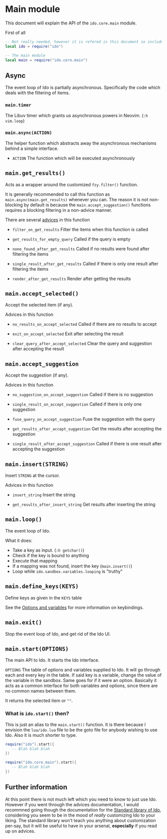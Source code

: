 # Main module
This document will explain the API of the `ido.core.main` module.

First of all
```lua
-- Not really needed, however it is refered in this document so include it
local ido = require("ido")

-- The main module
local main = require("ido.core.main")
```

## Async
The event loop of Ido is partially asynchronous. Specifically the code which deals with the filtering of items.

### `main.timer`
The Libuv timer which grants us asynchronous powers in Neovim. (`:h vim.loop`)

### `main.async(ACTION)`
The helper function which abstracts away the asynchronous mechanisms behind a simple interface.

- `ACTION` The function which will be executed asynchronously

## `main.get_results()`
Acts as a wrapper around the customized `fzy.filter()` function.

It is generally recommended to call this function as `main.async(main.get_results)` whenever you can. The reason it is not non-blocking by default is because the `main.accept_suggestion()` functions requires a blocking filtering in a non-advice manner.

There are several [advices](advices.md) in this function

- `filter_on_get_results` Filter the items when this function is called

- `get_results_for_empty_query` Called if the query is empty

- `none_found_after_get_results` Called if no results were found after filtering the items

- `single_result_after_get_results` Called if there is only one result after filtering the items

- `render_after_get_results` Render after getting the results

## `main.accept_selected()`
Accept the selected item (if any).

Advices in this function

- `no_results_on_accept_selected` Called if there are no results to accept

- `exit_on_accept_selected` Exit after selecting the result

- `clear_query_after_accept_selected` Clear the query and suggestion after accepting the result

## `main.accept_suggestion`
Accept the suggestion (if any).

Advices in this function

- `no_suggestion_on_accept_suggestion` Called if there is no suggestion

- `single_result_on_accept_suggestion` Called if there is only one suggestion

- `fuse_query_on_accept_suggestion` Fuse the suggestion with the query

- `get_results_after_accept_suggestion` Get the results after accepting the suggestion

- `single_result_after_accept_suggestion` Called if there is one result after accepting the suggestion

## `main.insert(STRING)`
Insert `STRING` at the cursor.

Advices in this function

- `insert_string` Insert the string

- `get_results_after_insert_string` Get results after inserting the string

## `main.loop()`
The event loop of Ido.

What it does:
- Take a key as input. (`:h getchar()`)
- Check if the key is bound to anything
- Execute that mapping
- If a mapping was not found, insert the key (`main.insert()`)
- Loop while `ido.sandbox.variables.looping` is "truthy"

## `main.define_keys(KEYS)`
Define keys as given in the `KEYS` table

See the [Options and variables](settings.md) for more information on keybindings.

## `main.exit()`
Stop the event loop of Ido, and get rid of the Ido UI.

## `main.start(OPTIONS)`
The main API to Ido. It starts the Ido interface.

`OPTIONS` The table of options and variables supplied to Ido. It will go through each and every key in the table. If said key is a variable, change the value of the variable in the sandbox. Same goes for if it were an option. Basically it acts as a common interface for both variables and options, since there are no common names between them.

It returns the selected item or `""`.

### What is `ido.start()` then?
This is just an alias to the `main.start()` function. It is there because I envision the `lua/ido.lua` file to be the goto file for anybody wishing to use Ido. Also it is much shorter to type.

```lua
require("ido").start({
   -- Blah blah blah
})

require("ido.core.main").start({
   -- Blah blah blah
})
```

## Further information
At this point there is not much left which you need to know to just use Ido. However if you went through the advices documentation, I would recommned going though the documentation for the [Standard library of Ido](stdlib.md), considering you seem to be in the mood of *really* customizing Ido to your liking. The standard library won't teach you anything about customization per-say, but it will be useful to have in your arsenal, **especially** if you read up on advices.
